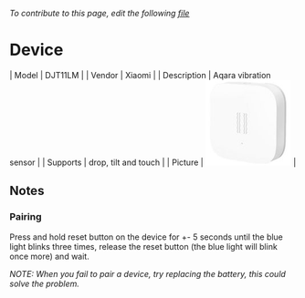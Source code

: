 
*To contribute to this page, edit the following
[file](https://github.com/Koenkk/zigbee2mqtt.io/blob/master/docgen/device_page_notes.js)*

# Device

| Model | DJT11LM  |
| Vendor  | Xiaomi  |
| Description | Aqara vibration sensor |
| Supports | drop, tilt and touch |
| Picture | ![../images/devices/DJT11LM.jpg](../images/devices/DJT11LM.jpg) |

## Notes


### Pairing
Press and hold reset button on the device for +- 5 seconds until the
blue light blinks three times, release the reset button (the blue light will blink once more) and wait.

*NOTE: When you fail to pair a device, try replacing the battery, this could solve the problem.*

